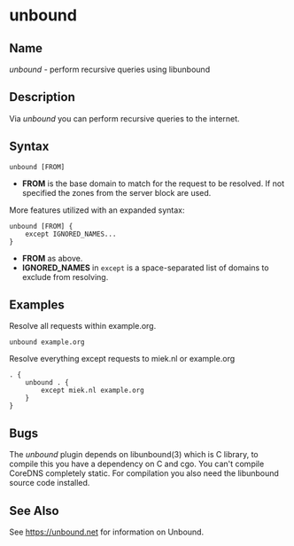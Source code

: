 # unbound

## Name

*unbound* - perform recursive queries using libunbound

## Description

Via *unbound* you can perform recursive queries to the internet.

## Syntax

~~~
unbound [FROM]
~~~

* **FROM** is the base domain to match for the request to be resolved. If not specified the zones
  from the server block are used.

More features utilized with an expanded syntax:

~~~
unbound [FROM] {
    except IGNORED_NAMES...
}
~~~

* **FROM** as above.
* **IGNORED_NAMES** in `except` is a space-separated list of domains to exclude from resolving.

## Examples

Resolve all requests within example.org.

~~~
unbound example.org
~~~

Resolve everything except requests to miek.nl or example.org

~~~ corefile
. {
    unbound . {
        except miek.nl example.org
    }
}
~~~

## Bugs

The *unbound* plugin depends on libunbound(3) which is C library, to compile this you have
a dependency on C and cgo. You can't compile CoreDNS completely static. For compilation you
also need the libunbound source code installed.

## See Also

See <https://unbound.net> for information on Unbound.
